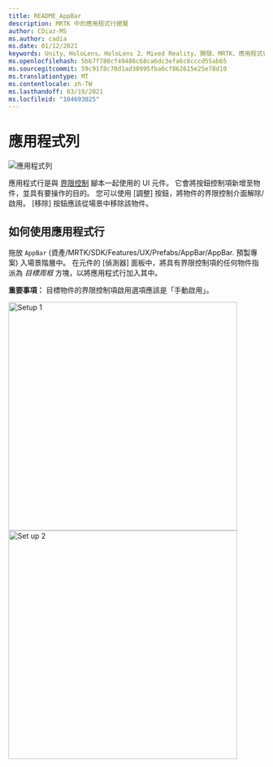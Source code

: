 ```yaml
---
title: README_AppBar
description: MRTK 中的應用程式行總覽
author: CDiaz-MS
ms.author: cadia
ms.date: 01/12/2021
keywords: Unity、HoloLens、HoloLens 2、Mixed Reality、開發、MRTK、應用程式行、
ms.openlocfilehash: 5bb7f780cf49486c68ca6dc3efa6c8cccd55ab65
ms.sourcegitcommit: 59c91f8c70d1ad30995fba6cf862615e25e78d10
ms.translationtype: MT
ms.contentlocale: zh-TW
ms.lasthandoff: 03/19/2021
ms.locfileid: "104693025"
---
```

# <a name="app-bar"></a>應用程式列

![應用程式列](../images/app-bar/MRTK_AppBar_Main.png)

應用程式行是與 [界限控制](bounds-control.md) 腳本一起使用的 UI 元件。 它會將按鈕控制項新增至物件，並具有要操作的目的。 您可以使用 [調整] 按鈕，將物件的界限控制介面解除/啟用。 [移除] 按鈕應該從場景中移除該物件。

## <a name="how-to-use-app-bar"></a>如何使用應用程式行

拖放 `AppBar` (資產/MRTK/SDK/Features/UX/Prefabs/AppBar/AppBar. 預製專案) 入場景階層中。 在元件的 [偵測器] 面板中，將具有界限控制項的任何物件指派為 *目標周框* 方塊，以將應用程式行加入其中。

**重要事項：** 目標物件的界限控制項啟用選項應該是「手動啟用」。

<img src="../images/app-bar/MRTK_AppBar_Setup1.png" width="450" alt="Setup 1">

<img src="../images/app-bar/MRTK_AppBar_Setup2.png" width="450" alt="Set up 2">
